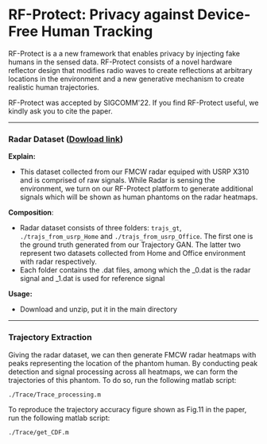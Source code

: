 # RF-Protect: Privacy against Device-Free Human Tracking

RF-Protect is a a new framework that enables privacy by injecting fake humans in the sensed data. RF-Protect consists of a novel hardware reflector design that modifies radio waves to create reflections at arbitrary locations in the environment and a new generative mechanism to create realistic human trajectories. 

RF-Protect was accepted by SIGCOMM'22. If you find RF-Protect useful, we kindly ask you to cite the paper.

***

### Radar Dataset ([Dowload link](https://drive.google.com/file/d/1GF-jGDjKdpDDQ_BMC43pyN3AZ75rqkRC/view?usp=sharing))

**Explain:**

- This dataset collected from our FMCW radar equiped with USRP X310 and is comprised of raw signals. While Radar is sensing the environment, we turn on our RF-Protect platform to generate additional signals which will be shown as human phantoms on the radar heatmaps.

**Composition**:

- Radar dataset consists of three folders: `trajs_gt`,  `./trajs_from_usrp_Home` and `./trajs_from_usrp_Office`. The first one is the ground truth generated from our Trajectory GAN. The latter two represent two datasets collected from Home and Office environment with radar respectively.
- Each folder contains the .dat files, among which the _0.dat is the radar signal and _1.dat is used for reference signal

**Usage:**

- Download and unzip, put it in the main directory

***

### Trajectory Extraction

Giving the radar dataset, we can then generate FMCW radar heatmaps with peaks representing the location of the phantom human. By conducting peak detection and signal processing across all heatmaps, we can form the trajectories of this phantom. To do so, run the following matlab script:

```
./Trace/Trace_processing.m
```

To reproduce the trajectory accuracy figure shown as Fig.11 in the paper, run the following matlab script:

```
./Trace/get_CDF.m
```

